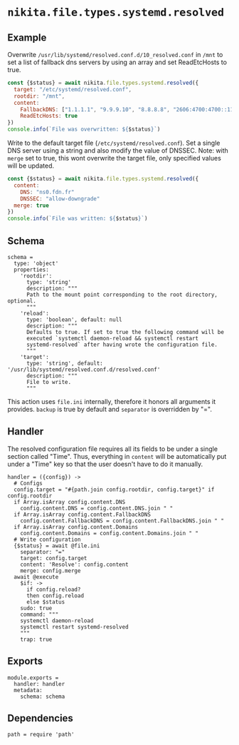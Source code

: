 
# `nikita.file.types.systemd.resolved`

## Example

Overwrite `/usr/lib/systemd/resolved.conf.d/10_resolved.conf` in `/mnt` to set
a list of fallback dns servers by using an array and set ReadEtcHosts to true.

```js
const {$status} = await nikita.file.types.systemd.resolved({
  target: "/etc/systemd/resolved.conf",
  rootdir: "/mnt",
  content:
    FallbackDNS: ["1.1.1.1", "9.9.9.10", "8.8.8.8", "2606:4700:4700::1111"]
    ReadEtcHosts: true
})
console.info(`File was overwritten: ${$status}`)
```

Write to the default target file (`/etc/systemd/resolved.conf`). Set a single
DNS server using a string and also modify the value of DNSSEC.  Note: with
`merge` set to true, this wont overwrite the target file, only specified values
will be updated.

```js
const {$status} = await nikita.file.types.systemd.resolved({
  content:
    DNS: "ns0.fdn.fr"
    DNSSEC: "allow-downgrade"
  merge: true
})
console.info(`File was written: ${$status}`)
```

## Schema

    schema =
      type: 'object'
      properties:
        'rootdir':
          type: 'string'
          description: """
          Path to the mount point corresponding to the root directory, optional.
          """
        'reload':
          type: 'boolean', default: null
          description: """
          Defaults to true. If set to true the following command will be
          executed `systemctl daemon-reload && systemctl restart
          systemd-resolved` after having wrote the configuration file.
          """
        'target':
          type: 'string', default: '/usr/lib/systemd/resolved.conf.d/resolved.conf'
          description: """
          File to write.
          """

This action uses `file.ini` internally, therefore it honors all
arguments it provides. `backup` is true by default and `separator` is
overridden by "=".

## Handler

The resolved configuration file requires all its fields to be under a single
section called "Time". Thus, everything in `content` will be automatically put
under a "Time" key so that the user doesn't have to do it manually.

    handler = ({config}) ->
      # Configs
      config.target = "#{path.join config.rootdir, config.target}" if config.rootdir
      if Array.isArray config.content.DNS
        config.content.DNS = config.content.DNS.join " "
      if Array.isArray config.content.FallbackDNS
        config.content.FallbackDNS = config.content.FallbackDNS.join " "
      if Array.isArray config.content.Domains
        config.content.Domains = config.content.Domains.join " "
      # Write configuration
      {$status} = await @file.ini
        separator: "="
        target: config.target
        content: 'Resolve': config.content
        merge: config.merge
      await @execute
        $if: ->
          if config.reload?
          then config.reload
          else $status
        sudo: true
        command: """
        systemctl daemon-reload
        systemctl restart systemd-resolved
        """
        trap: true

## Exports

    module.exports =
      handler: handler
      metadata:
        schema: schema

## Dependencies

    path = require 'path'
